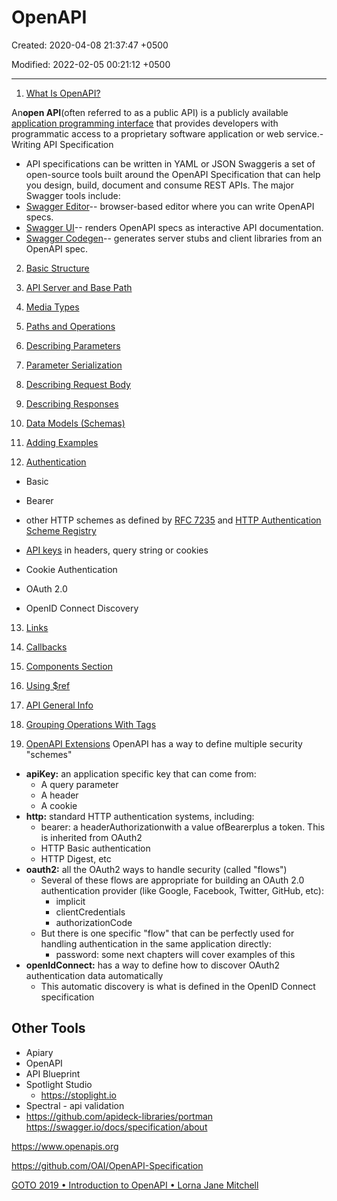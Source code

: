 # OpenAPI

Created: 2020-04-08 21:37:47 +0500

Modified: 2022-02-05 00:21:12 +0500

---

1. [What Is OpenAPI?](https://swagger.io/docs/specification/about/)

An**open API**(often referred to as a public API) is a publicly available [application programming interface](https://en.wikipedia.org/wiki/Application_programming_interface) that provides developers with programmatic access to a proprietary software application or web service.-   Writing API Specification

- API specifications can be written in YAML or JSON
Swaggeris a set of open-source tools built around the OpenAPI Specification that can help you design, build, document and consume REST APIs. The major Swagger tools include:
- [Swagger Editor](http://editor.swagger.io/)-- browser-based editor where you can write OpenAPI specs.
- [Swagger UI](https://swagger.io/swagger-ui/)-- renders OpenAPI specs as interactive API documentation.
- [Swagger Codegen](https://github.com/swagger-api/swagger-codegen)-- generates server stubs and client libraries from an OpenAPI spec.

2. [Basic Structure](https://swagger.io/docs/specification/basic-structure/)

3. [API Server and Base Path](https://swagger.io/docs/specification/api-host-and-base-path/)

4. [Media Types](https://swagger.io/docs/specification/media-types/)

5. [Paths and Operations](https://swagger.io/docs/specification/paths-and-operations/)

6. [Describing Parameters](https://swagger.io/docs/specification/describing-parameters/)

7. [Parameter Serialization](https://swagger.io/docs/specification/serialization/)

8. [Describing Request Body](https://swagger.io/docs/specification/describing-request-body/)

9. [Describing Responses](https://swagger.io/docs/specification/describing-responses/)

10. [Data Models (Schemas)](https://swagger.io/docs/specification/data-models/)

11. [Adding Examples](https://swagger.io/docs/specification/adding-examples/)

12. [Authentication](https://swagger.io/docs/specification/authentication/)

- Basic

- Bearer

- other HTTP schemes as defined by [RFC 7235](https://tools.ietf.org/html/rfc7235) and [HTTP Authentication Scheme Registry](https://www.iana.org/assignments/http-authschemes/http-authschemes.xhtml)

- [API keys](https://swagger.io/docs/specification/authentication/api-keys/) in headers, query string or cookies

- Cookie Authentication

- OAuth 2.0

- OpenID Connect Discovery

13. [Links](https://swagger.io/docs/specification/links/)

14. [Callbacks](https://swagger.io/docs/specification/callbacks/)

15. [Components Section](https://swagger.io/docs/specification/components/)

16. [Using $ref](https://swagger.io/docs/specification/using-ref/)

17. [API General Info](https://swagger.io/docs/specification/api-general-info/)

18. [Grouping Operations With Tags](https://swagger.io/docs/specification/grouping-operations-with-tags/)

19. [OpenAPI Extensions](https://swagger.io/docs/specification/openapi-extensions/)
OpenAPI has a way to define multiple security "schemes"

- **apiKey:** an application specific key that can come from:
  - A query parameter
  - A header
  - A cookie
- **http:** standard HTTP authentication systems, including:
  - bearer: a headerAuthorizationwith a value ofBearerplus a token. This is inherited from OAuth2
  - HTTP Basic authentication
  - HTTP Digest, etc
- **oauth2:** all the OAuth2 ways to handle security (called "flows")
  - Several of these flows are appropriate for building an OAuth 2.0 authentication provider (like Google, Facebook, Twitter, GitHub, etc):
    - implicit
    - clientCredentials
    - authorizationCode
  - But there is one specific "flow" that can be perfectly used for handling authentication in the same application directly:
    - password: some next chapters will cover examples of this
- **openIdConnect:** has a way to define how to discover OAuth2 authentication data automatically
  - This automatic discovery is what is defined in the OpenID Connect specification

## Other Tools

- Apiary
- OpenAPI
- API Blueprint
- Spotlight Studio
  - <https://stoplight.io>
- Spectral - api validation
- <https://github.com/apideck-libraries/portman>
<https://swagger.io/docs/specification/about>

<https://www.openapis.org>

<https://github.com/OAI/OpenAPI-Specification>

[GOTO 2019 • Introduction to OpenAPI • Lorna Jane Mitchell](https://www.youtube.com/watch?v=s9u3mXQZbXI)
